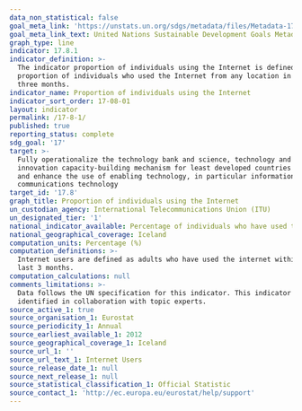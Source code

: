 ```yaml
---
data_non_statistical: false
goal_meta_link: 'https://unstats.un.org/sdgs/metadata/files/Metadata-17-08-01.pdf '
goal_meta_link_text: United Nations Sustainable Development Goals Metadata (PDF 469 KB)
graph_type: line
indicator: 17.8.1
indicator_definition: >-
  The indicator proportion of individuals using the Internet is defined as the
  proportion of individuals who used the Internet from any location in the last
  three months.
indicator_name: Proportion of individuals using the Internet
indicator_sort_order: 17-08-01
layout: indicator
permalink: /17-8-1/
published: true
reporting_status: complete
sdg_goal: '17'
target: >-
  Fully operationalize the technology bank and science, technology and
  innovation capacity-building mechanism for least developed countries by 2017
  and enhance the use of enabling technology, in particular information and
  communications technology
target_id: '17.8'
graph_title: Proportion of individuals using the Internet
un_custodian_agency: International Telecommunications Union (ITU)
un_designated_tier: '1'
national_indicator_available: Percentage of individuals who have used the Internet in the last three months.
national_geographical_coverage: Iceland
computation_units: Percentage (%)
computation_definitions: >-
  Internet users are defined as adults who have used the internet within the
  last 3 months.
computation_calculations: null
comments_limitations: >-
  Data follows the UN specification for this indicator. This indicator has been
  identified in collaboration with topic experts.
source_active_1: true
source_organisation_1: Eurostat
source_periodicity_1: Annual
source_earliest_available_1: 2012
source_geographical_coverage_1: Iceland
source_url_1: ''
source_url_text_1: Internet Users
source_release_date_1: null
source_next_release_1: null
source_statistical_classification_1: Official Statistic
source_contact_1: 'http://ec.europa.eu/eurostat/help/support'
---
```

